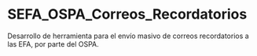 # SEFA_OSPA_Correos_Recordatorios
Desarrollo de herramienta para el envío masivo de correos recordatorios a las EFA, por parte del OSPA.
